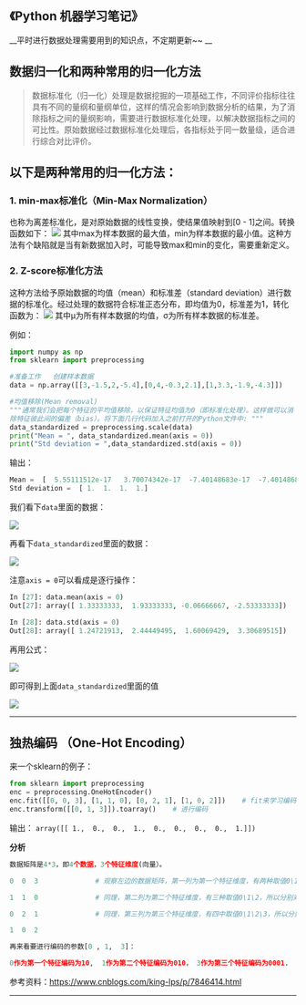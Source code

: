 ## 《Python 机器学习笔记》

 __平时进行数据处理需要用到的知识点，不定期更新~~  __



## 数据归一化和两种常用的归一化方法
>数据标准化（归一化）处理是数据挖掘的一项基础工作，不同评价指标往往具有不同的量纲和量纲单位，这样的情况会影响到数据分析的结果，为了消除指标之间的量纲影响，需要进行数据标准化处理，以解决数据指标之间的可比性。原始数据经过数据标准化处理后，各指标处于同一数量级，适合进行综合对比评价。

## 以下是两种常用的归一化方法：

### 1. min-max标准化（Min-Max Normalization）
也称为离差标准化，是对原始数据的线性变换，使结果值映射到[0 - 1]之间。转换函数如下：
![](https://images2018.cnblogs.com/blog/1245030/201804/1245030-20180407173218907-764347492.png)
其中max为样本数据的最大值，min为样本数据的最小值。这种方法有个缺陷就是当有新数据加入时，可能导致max和min的变化，需要重新定义。

### 2. Z-score标准化方法
这种方法给予原始数据的均值（mean）和标准差（standard deviation）进行数据的标准化。经过处理的数据符合标准正态分布，即均值为0，标准差为1，转化函数为：
![](https://images2018.cnblogs.com/blog/1245030/201804/1245030-20180407173314621-418210820.png)
其中μ为所有样本数据的均值，σ为所有样本数据的标准差。

例如：
```python
import numpy as np
from sklearn import preprocessing

#准备工作   创建样本数据
data = np.array([[3,-1.5,2,-5.4],[0,4,-0.3,2.1],[1,3.3,-1.9,-4.3]])

#均值移除(Mean removal)
"""通常我们会把每个特征的平均值移除，以保证特征均值为0（即标准化处理）。这样做可以消
除特征彼此间的偏差（bias）。将下面几行代码加入之前打开的Python文件中: """
data_standardized = preprocessing.scale(data)
print("Mean = ", data_standardized.mean(axis = 0))
print("Std deviation = ",data_standardized.std(axis = 0))
```

输出：
```python
Mean =  [  5.55111512e-17   3.70074342e-17  -7.40148683e-17  -7.40148683e-17]
Std deviation =  [ 1.  1.  1.  1.]

```
我们看下```data```里面的数据：

![](https://images2018.cnblogs.com/blog/1245030/201804/1245030-20180407173654128-998701326.png)

再看下```data_standardized```里面的数据：

![](https://images2018.cnblogs.com/blog/1245030/201804/1245030-20180407173800559-907844045.png)

注意```axis = 0```可以看成是逐行操作：
```python
In [27]: data.mean(axis = 0)
Out[27]: array([ 1.33333333,  1.93333333, -0.06666667, -2.53333333])

In [28]: data.std(axis = 0)
Out[28]: array([ 1.24721913,  2.44449495,  1.60069429,  3.30689515])
```
再用公式：

![](https://images2018.cnblogs.com/blog/1245030/201804/1245030-20180407173314621-418210820.png)

即可得到上面```data_standardized```里面的值

![](https://images2018.cnblogs.com/blog/1245030/201804/1245030-20180407174647420-461977694.png)

---
## 独热编码 （One-Hot Encoding）

来一个sklearn的例子：

```Python
from sklearn import preprocessing
enc = preprocessing.OneHotEncoder()
enc.fit([[0, 0, 3], [1, 1, 0], [0, 2, 1], [1, 0, 2]])    # fit来学习编码
enc.transform([[0, 1, 3]]).toarray()    # 进行编码
```
输出：
```array([[ 1.,  0.,  0.,  1.,  0.,  0.,  0.,  0.,  1.]])```

__分析__

```Python
数据矩阵是4*3，即4个数据，3个特征维度(向量）。

0  0  3              # 观察左边的数据矩阵，第一列为第一个特征维度，有两种取值0\1. 所以分别对应编码方式为10 、01（即0对应10,1对应01）

1  1  0              # 同理，第二列为第二个特征维度，有三种取值0\1\2，所以分别对应编码方式为100、010、001

0  2  1              # 同理，第三列为第三个特征维度，有四中取值0\1\2\3，所以分别对应编码方式为1000、0100、0010、0001

1  0  2

再来看要进行编码的参数[0 , 1,  3]：

0作为第一个特征编码为10,  1作为第二个特征编码为010， 3作为第三个特征编码为0001.  故此编码结果为 1 0 0 1 0 0 0 0 1

```
参考资料：https://www.cnblogs.com/king-lps/p/7846414.html

---
